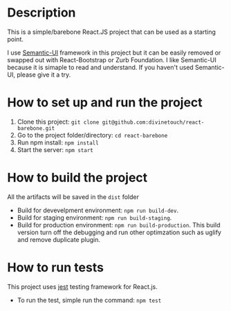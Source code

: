 # Description

This is a simple/barebone React.JS project that can be used as a starting point. 

I use [Semantic-UI](http://semantic-ui.com/) framework in this project
but it can be easily removed or swapped out with React-Bootstrap or Zurb Foundation. I like Semantic-UI because it is simaple
to read and understand. If you haven't used Semantic-UI, please give it a try.

# How to set up and run the project

1. Clone this project: ```git clone git@github.com:divinetouch/react-barebone.git```
2. Go to the project folder/directory: ```cd react-barebone```
3. Run npm install: ```npm install```
4. Start the server: ```npm start```

# How to build the project

All the artifacts will be saved in the ```dist``` folder

- Build for devevelpment environment: ```npm run build-dev```.
- Build for staging environment: ```npm run build-staging```. 
- Build for production environment: ```npm run build-production```. This build version turn off the 
debugging and run other optimzation such as uglify and remove duplicate plugin. 

# How to run tests

This project uses [jest](https://facebook.github.io/jest/) testing framework for React.js.

- To run the test, simple run the command: ```npm test```